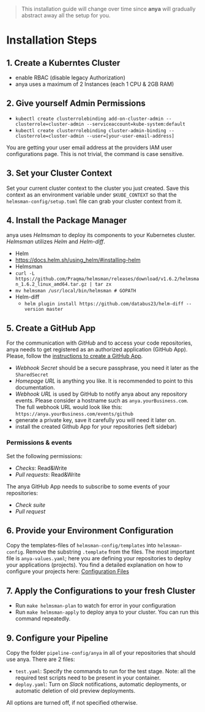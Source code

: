 > This installation guide will change over time since **anya** will gradually abstract away all the setup for you.

# Installation Steps

## 1. Create a Kuberntes Cluster
- enable RBAC (disable legacy Authorization)
- anya uses a maximum of 2 Instances (each 1 CPU & 2GB RAM)

## 2. Give yourself Admin Permissions
- `kubectl create clusterrolebinding add-on-cluster-admin --clusterrole=cluster-admin --serviceaccount=kube-system:default`
- `kubectl create clusterrolebinding cluster-admin-binding --clusterrole=cluster-admin --user=[your-user-email-address]`

You are getting your user email address at the providers IAM user configurations page.
This is not trivial, the command is case sensitive.

## 3. Set your Cluster Context
Set your current cluster context to the cluster you just created. Save this context as an environment variable under `$KUBE_CONTEXT` so that the `helmsman-config/setup.toml` file can grab your cluster context from it.

## 4. Install the Package Manager
anya uses _Helmsman_ to deploy its components to your Kubernetes cluster. _Helmsman_ utilizes _Helm_ and _Helm-diff_.

- Helm
 - https://docs.helm.sh/using_helm/#installing-helm
- Helmsman
 - `curl -L https://github.com/Praqma/helmsman/releases/download/v1.6.2/helmsman_1.6.2_linux_amd64.tar.gz | tar zx`
 - `mv helmsman /usr/local/bin/helmsman # GOPATH `
- Helm-diff
  - `helm plugin install https://github.com/databus23/helm-diff --version master`

## 5. Create a GitHub App
For the communication with _GitHub_ and to access your code repositories, anya needs to get registered as an authorized application (GitHub App).
Please, follow the [instructions to create a GitHub App](https://developer.github.com/apps/building-github-apps/creating-a-github-app/).
- _Webhook Secret_ should be a secure passphrase, you need it later as the `SharedSecret`
- _Homepage URL_ is anything you like. It is recommended to point to this documentation.
- _Webhook URL_ is used by GitHub to notify anya about any repository events. Please consider a hostname such as `anya.yourBusiness.com`. The full webhook URL would look like this: `https://anya.yourBusiness.com/events/github`
- generate a private key, save it carefully you will need it later on.
- install the created Github App for your repositories (left sidebar)

### Permissions & events
Set the following permissions:
- _Checks_: Read&Write
- _Pull requests_: Read&Write

The anya GitHub App needs to subscribe to some events of your repositories:
- _Check suite_
- _Pull request_

## 6. Provide your Environment Configuration
Copy the templates-files of `helmsman-config/templates` into `helmsman-config`.
Remove the substring `.template` from the files.
The most important file is `anya-values.yaml`; here you are defining your repositories to deploy your applications (projects).
You find a detailed explanation on how to configure your projects here: [Configuration Files](configuration.md)

## 7. Apply the Configurations to your fresh Cluster
- Run `make helmsman-plan` to watch for error in your configuration
- Run `make helmsman-apply` to deploy anya to your cluster. You can run this command repeatedly.

## 9. Configure your Pipeline
Copy the folder `pipeline-config/anya` in all of your repositories that should use anya. There are 2 files:
- `test.yaml`: Specify the commands to run for the test stage. Note: all the required test scripts need to be present in your container.
- `deploy.yaml`: Turn on _Slack_ notifications, automatic deployments, or automatic deletion of old preview deployments.

All options are turned off, if not specified otherwise.

